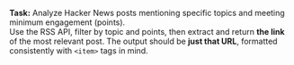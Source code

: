 **Task:** Analyze Hacker News posts mentioning specific topics and meeting minimum engagement (points).  
Use the RSS API, filter by topic and points, then extract and return **the link** of the most relevant post. The output should be **just that URL**, formatted consistently with `<item>` tags in mind.
